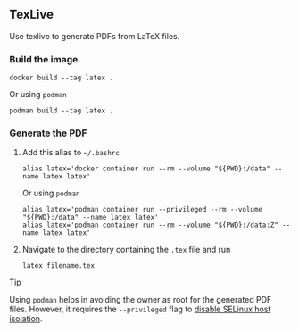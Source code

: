 ## TexLive

Use texlive to generate PDFs from LaTeX files.

### Build the image

```shell
docker build --tag latex .
```

Or using `podman`

```shell
podman build --tag latex .
```

### Generate the PDF

1. Add this alias to `~/.bashrc`

   ```shell
   alias latex='docker container run --rm --volume "${PWD}:/data" --name latex latex'
   ```

   Or using `podman`

   ```shell
   alias latex='podman container run --privileged --rm --volume "${PWD}:/data" --name latex latex'
   alias latex='podman container run --rm --volume "${PWD}:/data:Z" --name latex latex'
   ```

2. Navigate to the directory containing the `.tex` file and run

   ```shell
   latex filename.tex
   ```

> [!TIP]
> Using `podman` helps in avoiding the owner as root for the generated PDF files. However, it requires the `--privileged` flag to [disable SELinux host isolation](https://stackoverflow.com/a/64556930).
